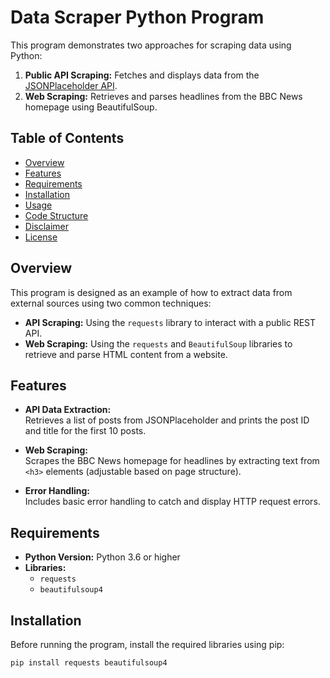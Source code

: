 # Data Scraper Python Program

This program demonstrates two approaches for scraping data using Python:

1. **Public API Scraping:** Fetches and displays data from the [JSONPlaceholder API](https://jsonplaceholder.typicode.com/posts).
2. **Web Scraping:** Retrieves and parses headlines from the BBC News homepage using BeautifulSoup.

## Table of Contents

- [Overview](#overview)
- [Features](#features)
- [Requirements](#requirements)
- [Installation](#installation)
- [Usage](#usage)
- [Code Structure](#code-structure)
- [Disclaimer](#disclaimer)
- [License](#license)

## Overview

This program is designed as an example of how to extract data from external sources using two common techniques:
- **API Scraping:** Using the `requests` library to interact with a public REST API.
- **Web Scraping:** Using the `requests` and `BeautifulSoup` libraries to retrieve and parse HTML content from a website.

## Features

- **API Data Extraction:**  
  Retrieves a list of posts from JSONPlaceholder and prints the post ID and title for the first 10 posts.

- **Web Scraping:**  
  Scrapes the BBC News homepage for headlines by extracting text from `<h3>` elements (adjustable based on page structure).

- **Error Handling:**  
  Includes basic error handling to catch and display HTTP request errors.

## Requirements

- **Python Version:** Python 3.6 or higher
- **Libraries:**
  - `requests`
  - `beautifulsoup4`

## Installation

Before running the program, install the required libraries using pip:

```bash
pip install requests beautifulsoup4
